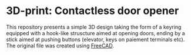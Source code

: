 # 3D-print: Contactless door opener

This repository presents a simple 3D design taking the form of a keyring equipped with a hook-like struscture aimed at opening doors, ending by a stick aimed at pushing buttons (elevator, keys on paiement terminals etc).
The original file was created using [FreeCAD](https://www.freecadweb.org/).


